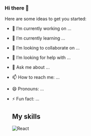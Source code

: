 ### Hi there 👋

<!--
**Viktoria-L/Viktoria-L** is a ✨ _special_ ✨ repository because its `README.md` (this file) appears on your GitHub profile.
-->
Here are some ideas to get you started:

- 🔭 I’m currently working on ...
- 🌱 I’m currently learning ...
- 👯 I’m looking to collaborate on ...
- 🤔 I’m looking for help with ...
- 💬 Ask me about ...
- 📫 How to reach me: ...
- 😄 Pronouns: ...
- ⚡ Fun fact: ...

  ## My skills
  ![React](https://img.shields.io/badge/react-%2320232a.svg?style=for-the-badge&logo=react&logoColor=%2361DAFB)


